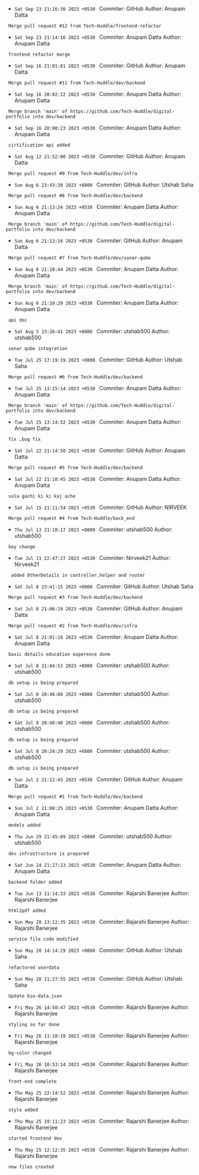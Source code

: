 - `Sat Sep 23 21:16:30 2023 +0530 `  Commiter: GitHub   Author: Anupam Datta 
```
 Merge pull request #12 from Tech-Huddle/frontend-refactor
```
- `Sat Sep 23 21:14:16 2023 +0530 `  Commiter: Anupam Datta   Author: Anupam Datta 
```
 frontend refactor marge
```
- `Sat Sep 16 21:01:01 2023 +0530 `  Commiter: GitHub   Author: Anupam Datta 
```
 Merge pull request #11 from Tech-Huddle/dev/backend
```
- `Sat Sep 16 20:02:12 2023 +0530 `  Commiter: Anupam Datta   Author: Anupam Datta 
```
 Merge branch 'main' of https://github.com/Tech-Huddle/digital-portfolio into dev/backend
```
- `Sat Sep 16 20:00:23 2023 +0530 `  Commiter: Anupam Datta   Author: Anupam Datta 
```
 cirtification api added
```
- `Sat Aug 12 21:52:00 2023 +0530 `  Commiter: GitHub   Author: Anupam Datta 
```
 Merge pull request #9 from Tech-Huddle/dev/infra
```
- `Sun Aug 6 23:43:38 2023 +0800 `  Commiter: GitHub   Author: Utshab Saha 
```
 Merge pull request #8 from Tech-Huddle/dev/backend
```
- `Sun Aug 6 21:13:24 2023 +0530 `  Commiter: Anupam Datta   Author: Anupam Datta 
```
 Merge branch 'main' of https://github.com/Tech-Huddle/digital-portfolio into dev/backend
```
- `Sun Aug 6 21:13:16 2023 +0530 `  Commiter: GitHub   Author: Anupam Datta 
```
 Merge pull request #7 from Tech-Huddle/dev/sonar-qube
```
- `Sun Aug 6 21:10:44 2023 +0530 `  Commiter: Anupam Datta   Author: Anupam Datta 
```
 Merge branch 'main' of https://github.com/Tech-Huddle/digital-portfolio into dev/backend
```
- `Sun Aug 6 21:10:29 2023 +0530 `  Commiter: Anupam Datta   Author: Anupam Datta 
```
 api doc
```
- `Sat Aug 5 23:26:41 2023 +0800 `  Commiter: utshab500   Author: utshab500 
```
 sonar qube integration
```
- `Tue Jul 25 17:19:19 2023 +0800 `  Commiter: GitHub   Author: Utshab Saha 
```
 Merge pull request #6 from Tech-Huddle/dev/backend
```
- `Tue Jul 25 13:15:14 2023 +0530 `  Commiter: Anupam Datta   Author: Anupam Datta 
```
 Merge branch 'main' of https://github.com/Tech-Huddle/digital-portfolio into dev/backend
```
- `Tue Jul 25 13:14:52 2023 +0530 `  Commiter: Anupam Datta   Author: Anupam Datta 
```
 fix ,bug fix
```
- `Sat Jul 22 21:14:50 2023 +0530 `  Commiter: GitHub   Author: Anupam Datta 
```
 Merge pull request #5 from Tech-Huddle/dev/backend
```
- `Sat Jul 22 21:10:45 2023 +0530 `  Commiter: Anupam Datta   Author: Anupam Datta 
```
 vula gachi ki ki kaj ache
```
- `Sat Jul 15 21:11:54 2023 +0530 `  Commiter: GitHub   Author: NIRVEEK 
```
 Merge pull request #4 from Tech-Huddle/back_end
```
- `Thu Jul 13 21:10:17 2023 +0800 `  Commiter: utshab500   Author: utshab500 
```
 key change
```
- `Tue Jul 11 22:47:27 2023 +0530 `  Commiter: Nirveek21   Author: Nirveek21 
```
  added OtherDetails in controller,helper and router
```
- `Sat Jul 8 23:41:15 2023 +0800 `  Commiter: GitHub   Author: Utshab Saha 
```
 Merge pull request #3 from Tech-Huddle/dev/backend
```
- `Sat Jul 8 21:06:19 2023 +0530 `  Commiter: GitHub   Author: Anupam Datta 
```
 Merge pull request #2 from Tech-Huddle/dev/infra
```
- `Sat Jul 8 21:01:10 2023 +0530 `  Commiter: Anupam Datta   Author: Anupam Datta 
```
 basic details education experence done
```
- `Sat Jul 8 21:04:53 2023 +0800 `  Commiter: utshab500   Author: utshab500 
```
 db setup is being prepared
```
- `Sat Jul 8 20:46:08 2023 +0800 `  Commiter: utshab500   Author: utshab500 
```
 db setup is being prepared
```
- `Sat Jul 8 20:40:40 2023 +0800 `  Commiter: utshab500   Author: utshab500 
```
 db setup is being prepared
```
- `Sat Jul 8 20:24:29 2023 +0800 `  Commiter: utshab500   Author: utshab500 
```
 db setup is being prepared
```
- `Sun Jul 2 21:12:43 2023 +0530 `  Commiter: GitHub   Author: Anupam Datta 
```
 Merge pull request #1 from Tech-Huddle/dev/backend
```
- `Sun Jul 2 21:08:25 2023 +0530 `  Commiter: Anupam Datta   Author: Anupam Datta 
```
 models added
```
- `Thu Jun 29 21:45:09 2023 +0800 `  Commiter: utshab500   Author: utshab500 
```
 dev infrastructure is prepared
```
- `Sat Jun 24 21:27:23 2023 +0530 `  Commiter: Anupam Datta   Author: Anupam Datta 
```
 backend folder added
```
- `Tue Jun 13 11:14:33 2023 +0530 `  Commiter: Rajarshi Banerjee   Author: Rajarshi Banerjee 
```
 html2pdf added
```
- `Sun May 28 13:12:35 2023 +0530 `  Commiter: Rajarshi Banerjee   Author: Rajarshi Banerjee 
```
 service file code modified
```
- `Sun May 28 14:14:29 2023 +0800 `  Commiter: GitHub   Author: Utshab Saha 
```
 refactored userdata
```
- `Sun May 28 11:27:55 2023 +0530 `  Commiter: GitHub   Author: Utshab Saha 
```
 Update bio-data.json
```
- `Fri May 26 14:50:47 2023 +0530 `  Commiter: Rajarshi Banerjee   Author: Rajarshi Banerjee 
```
 styling so far done
```
- `Fri May 26 11:10:19 2023 +0530 `  Commiter: Rajarshi Banerjee   Author: Rajarshi Banerjee 
```
 bg-color changed
```
- `Fri May 26 10:53:14 2023 +0530 `  Commiter: Rajarshi Banerjee   Author: Rajarshi Banerjee 
```
 front-end complete
```
- `Thu May 25 22:14:52 2023 +0530 `  Commiter: Rajarshi Banerjee   Author: Rajarshi Banerjee 
```
 style added
```
- `Thu May 25 19:11:23 2023 +0530 `  Commiter: Rajarshi Banerjee   Author: Rajarshi Banerjee 
```
 started frontend dev
```
- `Thu May 25 12:12:35 2023 +0530 `  Commiter: Rajarshi Banerjee   Author: Rajarshi Banerjee 
```
 new files created
```
